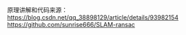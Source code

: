 原理讲解和代码来源：
https://blog.csdn.net/qq_38898129/article/details/93982154
https://github.com/sunrise666/SLAM-ransac


